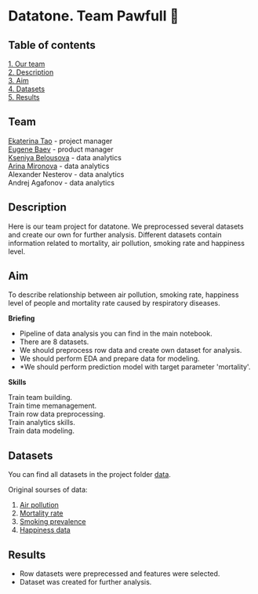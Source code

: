 # Datatone. Team Pawfull 🐾

## Table of contents 
[1. Our team](https://github.com/ekaterinatao/datatone_Pawfull#team)   
[2. Description](https://github.com/ekaterinatao/datatone_Pawfull#description)   
[3. Aim](https://github.com/ekaterinatao/datatone_Pawfull#aim)  
[4. Datasets](https://github.com/ekaterinatao/datatone_Pawfull#datasets)  
[5. Results](https://github.com/ekaterinatao/datatone_Pawfull#results)  

## Team
[Ekaterina Tao](https://github.com/ekaterinatao) - project manager  
[Eugene Baev](https://github.com/EugeneBaev-dsu4) - product manager  
[Kseniya Belousova](https://github.com/Kseniyabel) - data analytics  
[Arina Mironova](https://github.com/Nenneke2999) - data analytics  
Alexander Nesterov - data analytics  
Andrej Agafonov - data analytics   

## Description
Here is our team project for datatone. We preprocessed several datasets and create our own for further analysis. Different datasets contain information related to mortality, air pollution, smoking rate and happiness level.   

## Aim
To describe relationship between air pollution, smoking rate, happiness level of people and mortality rate caused by respiratory diseases.   

**Briefing**  
- Pipeline of data analysis you can find in the main notebook.  
- There are 8 datasets.
- We should preprocess row data and create own dataset for analysis.
- We should perform EDA and prepare data for modeling.
- *We should perform prediction model with target parameter 'mortality'.  

**Skills**  
  
Train team building.    
Train time memanagement.   
Train row data preprocessing.  
Train analytics skills.   
Train data modeling.      

## Datasets
You can find all datasets in the project folder [data]().  
  
Original sourses of data:  
1. [Air pollution](https://sedac.ciesin.columbia.edu/data/set/aqdh-country-trends-major-air-pollutants-2003-2018)  
2. [Mortality rate](https://ourworldindata.org/grapher/respiratory-disease-death-rate)  
3. [Smoking prevalence](https://ourworldindata.org/smoking)  
4. [Happiness data](https://www.kaggle.com/datasets/unsdsn/world-happiness)  


## Results
- Row datasets were preprecessed and features were selected.  
- Dataset was created for further analysis.  
